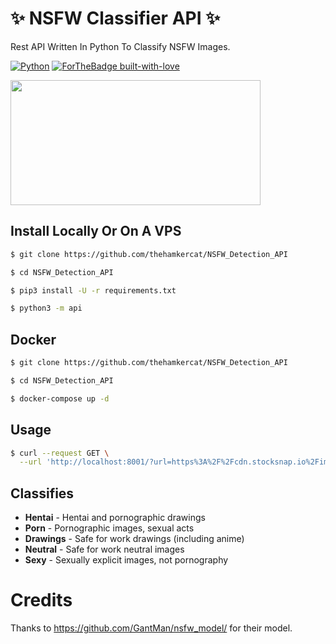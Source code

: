 # ✨ NSFW Classifier API ✨
Rest API Written In Python To Classify NSFW Images.

[![Python](http://forthebadge.com/images/badges/made-with-python.svg)](https://python.org)
[![ForTheBadge built-with-love](http://ForTheBadge.com/images/badges/built-with-love.svg)](https://GitHub.com/TheHamkerCat/)

<img src="https://thereader.mitpress.mit.edu/wp-content/uploads/2019/10/nsfw-hed.jpg" width=400 height=200>

## Install Locally Or On A VPS

```sh
$ git clone https://github.com/thehamkercat/NSFW_Detection_API

$ cd NSFW_Detection_API

$ pip3 install -U -r requirements.txt

$ python3 -m api
```

## Docker

```sh
$ git clone https://github.com/thehamkercat/NSFW_Detection_API

$ cd NSFW_Detection_API

$ docker-compose up -d
```


## Usage 

```sh
$ curl --request GET \
  --url 'http://localhost:8001/?url=https%3A%2F%2Fcdn.stocksnap.io%2Fimg-thumbs%2F960w%2Fwoman-model_LCPHH1BDI2.jpg'
```

## Classifies

* **Hentai** - Hentai and pornographic drawings
* **Porn** - Pornographic images, sexual acts
* **Drawings** - Safe for work drawings (including anime)
* **Neutral** - Safe for work neutral images
* **Sexy** - Sexually explicit images, not pornography

# Credits

Thanks to https://github.com/GantMan/nsfw_model/ for their model.
